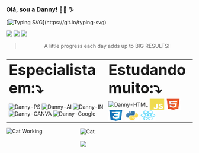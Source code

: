 ### Olá, sou a Danny! 👩‍💻 ♑
[![Typing SVG](https://readme-typing-svg.herokuapp.com?color=863ED2&size=26&lines=Let's+network!)](https://git.io/typing-svg)

<div>
 <a href = "mailto:nielle.mps@gmail.com"><img src="https://img.shields.io/badge/-Gmail-%23333?style=for-the-badge&logo=gmail&logoColor=white" target="_blank"></a>
 <a href="https://www.linkedin.com/in/dannymotadesign-45875016a" target="_blank"><img src="https://img.shields.io/badge/-LinkedIn-%230077B5?style=for-the-badge&logo=linkedin&logoColor=white" target="_blank"></a>
 <a href="https://instagram.com/eu_daniz" target="_blank"><img src="https://img.shields.io/badge/-Instagram-%23E4405F?style=for-the-badge&logo=instagram&logoColor=white" target="_blank"></a>
  
<blockquote class="tr_bq" style="clear: both; text-align:center;">
A little progress each day adds up to BIG RESULTS!
  </blockquote>
  
<table border="0" width="100%" >

<table border="0">
 <tr>
    <td><b style="font-size:40px" text align="center">Especialista em:⤵️</b></td>
    <td><b style="font-size:40px" text align="center">Estudando muito:⤵️</b></td>
 </tr>
 <tr>
    <td><div style="display: inline_block">
    <img align="center" alt="Danny-PS" height="30" width="40" src="https://cdn.jsdelivr.net/gh/devicons/devicon/icons/photoshop/photoshop-plain.svg">
    <img align="center" alt="Danny-AI" height="30" width="40" src="https://cdn.jsdelivr.net/gh/devicons/devicon/icons/illustrator/illustrator-plain.svg">
    <img align="center" alt="Danny-IN" height="30" width="40" src="https://upload.wikimedia.org/wikipedia/commons/4/48/Adobe_InDesign_CC_icon.svg">
    <img align="center" alt="Danny-CANVA" height="30" width="40" src="https://cdn.jsdelivr.net/gh/devicons/devicon/icons/canva/canva-original.svg">
    <img align="center" alt="Danny-Google" height="30" width="40" src="https://cdn.jsdelivr.net/gh/devicons/devicon/icons/google/google-original.svg">
      
     

  </div></td>
   <td><div style="display: inline_block">
   <img align="center" alt="Danny-HTML" height="30" width="40" src="https://cdn.jsdelivr.net/gh/devicons/devicon/icons/git/git-plain.svg">
   <img align="center" alt="Danny-Js" height="30" width="40" src="https://raw.githubusercontent.com/devicons/devicon/master/icons/javascript/javascript-plain.svg">
   <img align="center" alt="Danny-HTML" height="30" width="40" src="https://raw.githubusercontent.com/devicons/devicon/master/icons/html5/html5-original.svg">
   <img align="center" alt="Danny-CSS" height="30" width="40" src="https://raw.githubusercontent.com/devicons/devicon/master/icons/css3/css3-original.svg">
   <img align="center" alt="Danny-Python" height="30" width="40" src="https://raw.githubusercontent.com/devicons/devicon/master/icons/python/python-original.svg">
   <img align="center" alt="Danny-React" height="30" width="40" src="https://raw.githubusercontent.com/devicons/devicon/master/icons/react/react-original.svg">
   
  </div> 
   
   </td>
 </tr>
</table>
  <div>
     <img align="left" alt="Cat Working" height="200" width="200" src="https://ppl.pt/sites/default/files/blog/vry50.gif">
     <img align="center" alt="Cat" height="200" width="200" src="https://i.pinimg.com/originals/96/f8/9c/96f89c566db138c3ef07256329dd7be0.gif">
  </div>
 
<br>
  
 <div>
  <a href="https://github.com/dannymps">
  <img height="180em" src="https://github-readme-stats.vercel.app/api?username=dannymps&show_icons=true&theme=shades-of-purple&include_all_commits=true&count_private=true"/>
 
</div>
